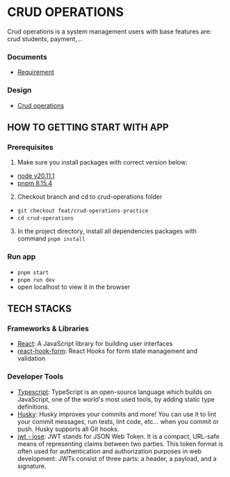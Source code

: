 # CRUD OPERATIONS

Crud operations is a system management users with base features are: crud students, payment,...

### Documents

- [Requirement](https://docs.google.com/document/d/1ZRrRazIHFuGrfIa_zIM4kk9Irpu00fOdRTIu_nUG7R0/edit?pli=1)

### Design

- [Crud operations](<https://www.figma.com/file/1h2ESeueL00vIExorPZJjT/Crud-Operations-(Community)?type=design&node-id=0-1&mode=design&t=T8gW7yBstuHRBtzh-0>)

## HOW TO GETTING START WITH APP

### Prerequisites

1. Make sure you install packages with correct version below:

- [node v20.11.1](https://nodejs.org/en/)
- [pnpm 8.15.4](https://pnpm.io/)

2. Checkout branch and cd to crud-operations folder

- `git checkout feat/crud-operations-practice`
- `cd crud-operations`

3. In the project directory, install all dependencies packages with command `pnpm install`

### Run app

- `pnpm start`
- `pnpm run dev`
- open localhost to view it in the browser

## TECH STACKS

### Frameworks & Libraries

- [React](https://reactjs.org/): A JavaScript library for building user interfaces
- [react-hook-form](https://react-hook-form.com/): React Hooks for form state management and validation

### Developer Tools

- [Typescript](https://www.typescriptlang.org/): TypeScript is an open-source language which builds on JavaScript, one of the world's most used tools, by adding static type definitions.
- [Husky](https://typicode.github.io/): Husky improves your commits and more! You can use it to lint your commit messages, run tests, lint code, etc... when you commit or push. Husky supports all Git hooks.
- [jwt - jose](https://github.com/panva/jose): JWT stands for JSON Web Token. It is a compact, URL-safe means of representing claims between two parties. This token format is often used for authentication and authorization purposes in web development. JWTs consist of three parts: a header, a payload, and a signature.
